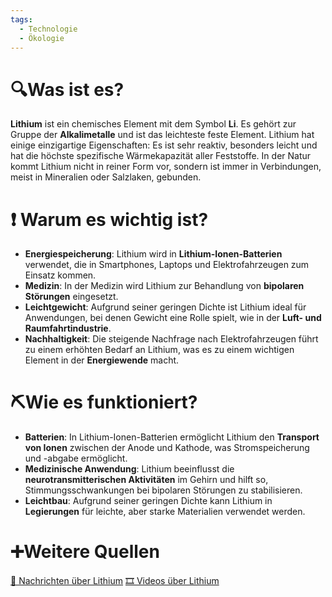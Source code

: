 ```yaml
---
tags:
  - Technologie
  - Ökologie
---
```

# 🔍Was ist es?
**Lithium** ist ein chemisches Element mit dem Symbol **Li**. Es gehört zur Gruppe der **Alkalimetalle** und ist das leichteste feste Element. Lithium hat einige einzigartige Eigenschaften: Es ist sehr reaktiv, besonders leicht und hat die höchste spezifische Wärmekapazität aller Feststoffe. In der Natur kommt Lithium nicht in reiner Form vor, sondern ist immer in Verbindungen, meist in Mineralien oder Salzlaken, gebunden.

# ❗ Warum es wichtig ist?
- **Energiespeicherung**: Lithium wird in **Lithium-Ionen-Batterien** verwendet, die in Smartphones, Laptops und Elektrofahrzeugen zum Einsatz kommen.
- **Medizin**: In der Medizin wird Lithium zur Behandlung von **bipolaren Störungen** eingesetzt.
- **Leichtgewicht**: Aufgrund seiner geringen Dichte ist Lithium ideal für Anwendungen, bei denen Gewicht eine Rolle spielt, wie in der **Luft- und Raumfahrtindustrie**.
- **Nachhaltigkeit**: Die steigende Nachfrage nach Elektrofahrzeugen führt zu einem erhöhten Bedarf an Lithium, was es zu einem wichtigen Element in der **Energiewende** macht.

# ⛏Wie es funktioniert?
- **Batterien**: In Lithium-Ionen-Batterien ermöglicht Lithium den **Transport von Ionen** zwischen der Anode und Kathode, was Stromspeicherung und -abgabe ermöglicht.
- **Medizinische Anwendung**: Lithium beeinflusst die **neurotransmitterischen Aktivitäten** im Gehirn und hilft so, Stimmungsschwankungen bei bipolaren Störungen zu stabilisieren.
- **Leichtbau**: Aufgrund seiner geringen Dichte kann Lithium in **Legierungen** für leichte, aber starke Materialien verwendet werden.

# ➕Weitere Quellen
[📄 Nachrichten über Lithium](https://www.google.com/search?q=Lithium+news&tbm=nws)
[🎞 Videos über Lithium](https://www.google.com/search?q=Lithium&tbm=vid)